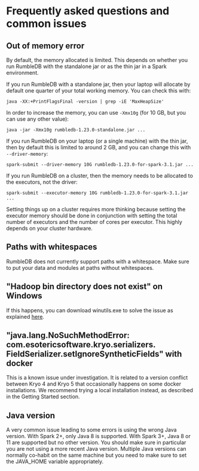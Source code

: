 # Frequently asked questions and common issues

## Out of memory error

By default, the memory allocated is limited. This depends on whether you run RumbleDB with the standalone jar or as the thin jar in a Spark environment.

If you run RumbleDB with a standalone jar, then your laptop will allocate by default one quarter of your total working memory. You can check this with:

    java -XX:+PrintFlagsFinal -version | grep -iE 'MaxHeapSize'   

In order to increase the memory, you can use `-Xmx10g` (for 10 GB, but you can use any other value):

    java -jar -Xmx10g rumbledb-1.23.0-standalone.jar ...
    
If you run RumbleDB on your laptop (or a single machine) with the thin jar, then by default this is limited to around 2 GB, and you can change this with `--driver-memory`:

    spark-submit --driver-memory 10G rumbledb-1.23.0-for-spark-3.1.jar ...
    
If you run RumbleDB on a cluster, then the memory needs to be allocated to the executors, not the driver:

    spark-submit --executor-memory 10G rumbledb-1.23.0-for-spark-3.1.jar ...
    
Setting things up on a cluster requires more thinking because setting the executor memory should be done in conjunction with setting the total number of executors and the number of cores per executor. This highly depends on your cluster hardware.

## Paths with whitespaces

RumbleDB does not currently support paths with a whitespace. Make sure to put your data and modules at paths without whitespaces.

## "Hadoop bin directory does not exist" on Windows

If this happens, you can download winutils.exe to solve the issue as explained [here](https://phoenixnap.com/kb/install-spark-on-windows-10).

## "java.lang.NoSuchMethodError: com.esotericsoftware.kryo.serializers. FieldSerializer.setIgnoreSyntheticFields" with docker

This is a known issue under investigation. It is related to a version conflict between Kryo 4 and Kryo 5 that occasionally happens on some docker installations. We recommend trying a local installation instead, as described in the Getting Started section.

## Java version

A very common issue leading to some errors is using the wrong Java version. With Spark 2+, only Java 8 is supported. With Spark 3+, Java 8 or 11 are supported but no other version. You should make sure in particular you are not using a more recent Java version. Multiple Java versions can normally co-habit on the same machine but you need to make sure to set the JAVA_HOME variable appropriately.
